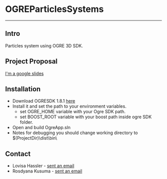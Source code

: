 # OGREParticlesSystems
***
## Intro
Particles system using OGRE 3D SDK.
## Project Proposal
[I'm a google slides](https://docs.google.com/presentation/d/1rs3o7F3eQCkP84IsWGRiblj7q5vcd9ZgaSwi7mzD7Cs/pub?start=false&loop=false&delayms=3000)
## Installation 
- Download OGRESDK 1.8.1 [here](https://sourceforge.net/projects/ogre/files/ogre/1.8/1.8.1/OgreSDK_vc10_v1-8-1.exe/download)
- Install it and set the path to your environment variables.
  - set OGRE_HOME variable with your Ogre SDK path.
  - set BOOST_ROOT variable with your boost path inside ogre SDK folder.
- Open and build OgreApp.sln
- Notes for debugging you should change working directory to $(ProjectDir)\dist\bin\ 
## Contact
- Lovisa Hassler - [sent an email](mailto:lovisa.hassler@gmail.com)
- Rosdyana Kusuma - [sent an email](mailto:me@rosdyanakusuma.com)
